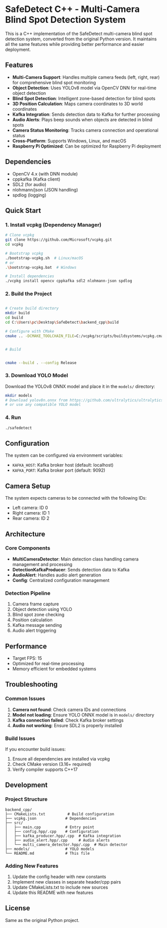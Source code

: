 # SafeDetect C++ - Multi-Camera Blind Spot Detection System

This is a C++ implementation of the SafeDetect multi-camera blind spot detection system, converted from the original Python version. It maintains all the same features while providing better performance and easier deployment.

## Features

- **Multi-Camera Support**: Handles multiple camera feeds (left, right, rear) for comprehensive blind spot monitoring
- **Object Detection**: Uses YOLOv8 model via OpenCV DNN for real-time object detection
- **Blind Spot Detection**: Intelligent zone-based detection for blind spots
- **3D Position Calculation**: Maps camera coordinates to 3D world coordinates
- **Kafka Integration**: Sends detection data to Kafka for further processing
- **Audio Alerts**: Plays beep sounds when objects are detected in blind spots
- **Camera Status Monitoring**: Tracks camera connection and operational status
- **Cross-Platform**: Supports Windows, Linux, and macOS
- **Raspberry Pi Optimized**: Can be optimized for Raspberry Pi deployment

## Dependencies

- OpenCV 4.x (with DNN module)
- cppkafka (Kafka client)
- SDL2 (for audio)
- nlohmann/json (JSON handling)
- spdlog (logging)

## Quick Start

### 1. Install vcpkg (Dependency Manager)

```bash
# Clone vcpkg
git clone https://github.com/Microsoft/vcpkg.git
cd vcpkg

# Bootstrap vcpkg
./bootstrap-vcpkg.sh  # Linux/macOS
# or
.\bootstrap-vcpkg.bat  # Windows

# Install dependencies
./vcpkg install opencv cppkafka sdl2 nlohmann-json spdlog
```

### 2. Build the Project

```bash

# Create build directory
mkdir build
cd build
cd C:\Users\pc\Desktop\SafeDetect\backend_cpp\build

# Configure with CMake
cmake .. -DCMAKE_TOOLCHAIN_FILE=C:/vcpkg/scripts/buildsystems/vcpkg.cmake -G "Visual Studio 17 2022" -A x64


# Build


cmake --build . --config Release
```

### 3. Download YOLO Model

Download the YOLOv8 ONNX model and place it in the `models/` directory:

```bash
mkdir models
# Download yolov8n.onnx from https://github.com/ultralytics/ultralytics
# or use any compatible YOLO model
```

### 4. Run

```bash
./safedetect
```

## Configuration

The system can be configured via environment variables:

- `KAFKA_HOST`: Kafka broker host (default: localhost)
- `KAFKA_PORT`: Kafka broker port (default: 9092)

## Camera Setup

The system expects cameras to be connected with the following IDs:
- Left camera: ID 0
- Right camera: ID 1
- Rear camera: ID 2

## Architecture

### Core Components

- **MultiCameraDetector**: Main detection class handling camera management and processing
- **DetectionKafkaProducer**: Sends detection data to Kafka
- **AudioAlert**: Handles audio alert generation
- **Config**: Centralized configuration management

### Detection Pipeline

1. Camera frame capture
2. Object detection using YOLO
3. Blind spot zone checking
4. Position calculation
5. Kafka message sending
6. Audio alert triggering

## Performance

- Target FPS: 15
- Optimized for real-time processing
- Memory efficient for embedded systems

## Troubleshooting

### Common Issues

1. **Camera not found**: Check camera IDs and connections
2. **Model not loading**: Ensure YOLO ONNX model is in `models/` directory
3. **Kafka connection failed**: Check Kafka broker settings
4. **Audio not working**: Ensure SDL2 is properly installed

### Build Issues

If you encounter build issues:

1. Ensure all dependencies are installed via vcpkg
2. Check CMake version (3.16+ required)
3. Verify compiler supports C++17

## Development

### Project Structure

```
backend_cpp/
├── CMakeLists.txt          # Build configuration
├── vcpkg.json             # Dependencies
├── src/
│   ├── main.cpp           # Entry point
│   ├── config.hpp/.cpp    # Configuration
│   ├── kafka_producer.hpp/.cpp  # Kafka integration
│   ├── audio_alert.hpp/.cpp     # Audio alerts
│   └── multi_camera_detector.hpp/.cpp  # Main detector
├── models/                # YOLO models
└── README.md              # This file
```

### Adding New Features

1. Update the config header with new constants
2. Implement new classes in separate header/cpp pairs
3. Update CMakeLists.txt to include new sources
4. Update this README with new features

## License

Same as the original Python project.

